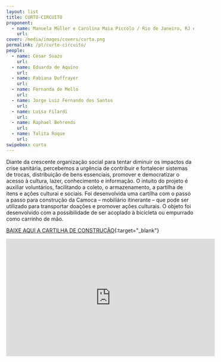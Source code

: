 ```yaml
---
layout: list
title: CURTO-CIRCUITO
proponent:
  - name: Manuela Müller e Carolina Maia Piccolo / Rio de Janeiro, RJ e Lisboa, PT
    url: 
cover: /media/images/covers/curta.png
permalink: /pt/curto-circuito/
people:
  - name: Cesar Suazo
    url: 
  - name: Eduarda de Aquino
    url: 
  - name: Fabiana Duffrayer
    url: 
  - name: Fernanda de Mello
    url: 
  - name: Jorge Luiz Fernando dos Santos
    url: 
  - name: Luisa Filardi
    url: 
  - name: Raphael Behrends
    url: 
  - name: Talita Roque
    url:
swipebox: curta
---
```



Diante da crescente organização social para tentar diminuir os impactos da crise sanitária, percebemos a urgência de contribuir e fortalecer sistemas de trocas, distribuição de bens essenciais, promover e democratizar o acesso à cultura, lazer, conhecimento e informação. O intuito do projeto é auxiliar voluntários, facilitando a coleto, o armazenamento, a partilha de itens e ações culturai e sociais. Foi desenvolvida uma cartilha com o passo a passo para construção da Camoca – mobiliário itinerante – que pode ser utilizado para transportar doações e promover ações culturais. O objeto foi desenvolvido com a possibilidade de ser acoplado à bicicleta ou empurrado como carrinho de mão.

[BAIXE AQUI A CARTILHA DE CONSTRUÇÃO](/3ed/media/docs/Cartilha_Curta_Circuito.pdf){:target="_blank"}

 <iframe width="560" height="315" src="https://youtu.be/-8lmPlOnoQQ" frameborder="0" allow="accelerometer; autoplay; encrypted-media; gyroscope; picture-in-picture" allowfullscreen></iframe>